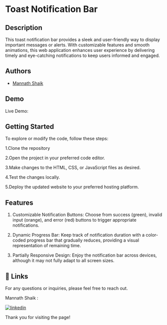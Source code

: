 # Toast Notification Bar

## Description 

This toast notification bar provides a sleek and user-friendly way to display important messages or alerts. With customizable features and smooth animations, this web application enhances user experience by delivering timely and eye-catching notifications to keep users informed and engaged.
## Authors

- [Mannath Shaik](https://www.github.com/mannath93478) 

## Demo

Live Demo:





## Getting Started

To explore or modify the code, follow these steps:

1.Clone the repository

2.Open the project in your preferred code editor.

3.Make changes to the HTML, CSS, or JavaScript files as desired.

4.Test the changes locally.

5.Deploy the updated website to your preferred hosting platform.


## Features

1. Customizable Notification Buttons: Choose from success (green), invalid input (orange), and error (red) buttons to trigger appropriate notifications.

2. Dynamic Progress Bar: Keep track of notification duration with a color-coded progress bar that gradually reduces, providing a visual representation of remaining time.

3. Partially Responsive Design: Enjoy the notification bar across devices, although it may not fully adapt to all screen sizes.


## 🔗 Links

For any questions or inquiries, please feel free to reach out. 

Mannath Shaik :

[![linkedin](https://img.shields.io/badge/linkedin-0A66C2?style=for-the-badge&logo=linkedin&logoColor=white)](https://www.linkedin.com/in/mannath-shaik)


Thank you for visiting the page!
